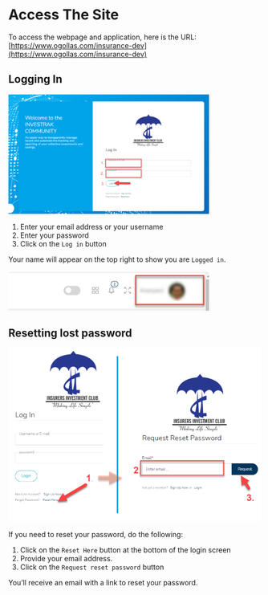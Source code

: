 # Access The Site
To access the webpage and application, here is the URL:
[https://www.ogollas.com/insurance-dev](https://www.ogollas.com/insurance-dev)

##	Logging In
<div style="width:400px;">

![alt text](images/1.1_Login.png "login page")
</div>

  1. Enter your email address  or your username
  1. Enter your password
  1. Click on the `Log in` button

Your name will appear on the top right to show you are `Logged in`.

<div style="width:400px;">

![alt text](images/1.2_Logged_in.png "logged in message")
</div>

##	Resetting lost password

![alt text](images/1.3_Lost_password.png "lost password") 

If you need to reset your password, do the following:

  1.	Click on the `Reset Here` button at the bottom of the login screen
  1.	Provide your email address.  
  1.	Click on the `Request reset password` button

  You’ll receive an email with a link to reset your password.
